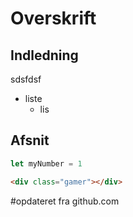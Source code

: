 # Overskrift

## Indledning
sdsfdsf

* liste
  * lis

## Afsnit

```JavaScript
let myNumber = 1
```

```HTML
<div class="gamer"></div>
```


#opdateret fra github.com
